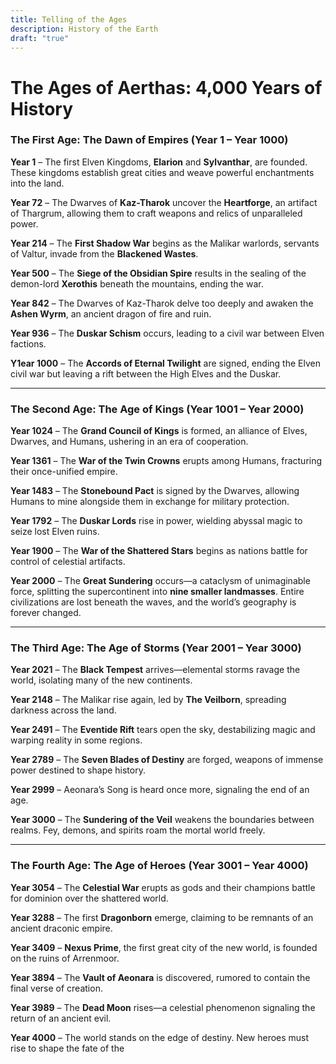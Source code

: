 ```yaml
---
title: Telling of the Ages
description: History of the Earth
draft: "true"
---
```


# **The Ages of Aerthas: 4,000 Years of History**

### **The First Age: The Dawn of Empires (Year 1 – Year 1000)**

**Year 1** – The first Elven Kingdoms, **Elarion** and **Sylvanthar**, are founded. These kingdoms establish great cities and weave powerful enchantments into the land.

**Year 72** – The Dwarves of **Kaz-Tharok** uncover the **Heartforge**, an artifact of Thargrum, allowing them to craft weapons and relics of unparalleled power.

**Year 214** – The **First Shadow War** begins as the Malikar warlords, servants of Valtur, invade from the **Blackened Wastes**.

**Year 500** – The **Siege of the Obsidian Spire** results in the sealing of the demon-lord **Xerothis** beneath the mountains, ending the war.

**Year 842** – The Dwarves of Kaz-Tharok delve too deeply and awaken the **Ashen Wyrm**, an ancient dragon of fire and ruin.

**Year 936** – The **Duskar Schism** occurs, leading to a civil war between Elven factions.

**Y1ear 1000** – The **Accords of Eternal Twilight** are signed, ending the Elven civil war but leaving a rift between the High Elves and the Duskar.

---

### **The Second Age: The Age of Kings (Year 1001 – Year 2000)**

**Year 1024** – The **Grand Council of Kings** is formed, an alliance of Elves, Dwarves, and Humans, ushering in an era of cooperation.

**Year 1361** – The **War of the Twin Crowns** erupts among Humans, fracturing their once-unified empire.

**Year 1483** – The **Stonebound Pact** is signed by the Dwarves, allowing Humans to mine alongside them in exchange for military protection.

**Year 1792** – The **Duskar Lords** rise in power, wielding abyssal magic to seize lost Elven ruins.

**Year 1900** – The **War of the Shattered Stars** begins as nations battle for control of celestial artifacts.

**Year 2000** – The **Great Sundering** occurs—a cataclysm of unimaginable force, splitting the supercontinent into **nine smaller landmasses**. Entire civilizations are lost beneath the waves, and the world’s geography is forever changed.

---

### **The Third Age: The Age of Storms (Year 2001 – Year 3000)**

**Year 2021** – The **Black Tempest** arrives—elemental storms ravage the world, isolating many of the new continents.

**Year 2148** – The Malikar rise again, led by **The Veilborn**, spreading darkness across the land.

**Year 2491** – The **Eventide Rift** tears open the sky, destabilizing magic and warping reality in some regions.

**Year 2789** – The **Seven Blades of Destiny** are forged, weapons of immense power destined to shape history.

**Year 2999** – Aeonara’s Song is heard once more, signaling the end of an age.

**Year 3000** – The **Sundering of the Veil** weakens the boundaries between realms. Fey, demons, and spirits roam the mortal world freely.

---

### **The Fourth Age: The Age of Heroes (Year 3001 – Year 4000)**

**Year 3054** – The **Celestial War** erupts as gods and their champions battle for dominion over the shattered world.

**Year 3288** – The first **Dragonborn** emerge, claiming to be remnants of an ancient draconic empire.

**Year 3409** – **Nexus Prime**, the first great city of the new world, is founded on the ruins of Arrenmoor.

**Year 3894** – The **Vault of Aeonara** is discovered, rumored to contain the final verse of creation.

**Year 3989** – The **Dead Moon** rises—a celestial phenomenon signaling the return of an ancient evil.

**Year 4000** – The world stands on the edge of destiny. New heroes must rise to shape the fate of the